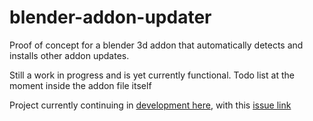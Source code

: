 # blender-addon-updater
Proof of concept for a blender 3d addon that automatically detects and installs other addon updates.

Still a work in progress and is yet currently functional.
Todo list at the moment inside the addon file itself

Project currently continuing in [development here](https://github.com/TeamDeverse/retopoflow), with this [issue link](https://github.com/CGCookie/retopoflow/issues/216)

